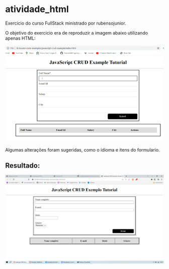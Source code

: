 # atividade_html
Exercicio do curso FullStack ministrado por rubensojunior.

O objetivo do exercicio era de reproduzir a imagem abaixo utilizando apenas HTML:

![alt text](https://github.com/LuaGeo/atividade_html/blob/aa64ee0f8e1a96d156aa59fee50483fed8352046/imagens/javascript-crud-example.png)

Algumas alterações foram sugeridas, como o idioma e itens do formulario.

## Resultado:

![alt text](https://github.com/LuaGeo/atividade_html/blob/d543677d6827a96b5d0e64ee149b088c19b9f89b/imagens/javascript-crud-examplo-resultado2.png)

